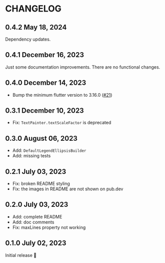 # CHANGELOG

## 0.4.2 May 18, 2024

Dependency updates.

## 0.4.1 December 16, 2023

Just some documentation improvements. There are no functional changes.

## 0.4.0 December 14, 2023

- Bump the minimum flutter version to 3.16.0 ([#21](https://github.com/fujidaiti/primer_progress_bar/issues/21))

## 0.3.1 December 10, 2023

- Fix: `TextPainter.textScaleFactor` is deprecated

## 0.3.0 August 06, 2023

- Add: `DefaultLegendEllipsisBuilder`
- Add: missing tests

## 0.2.1 July 03, 2023

- Fix: broken README styling
- Fix: the images in README are not shown on pub.dev

## 0.2.0 July 03, 2023

- Add: complete README
- Add: doc comments
- Fix: maxLines property not working

## 0.1.0 July 02, 2023

Initial release :tada:
